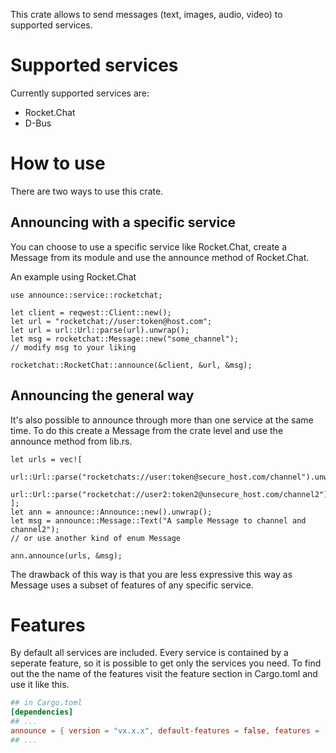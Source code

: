 This crate allows to send messages (text, images, audio, video) to supported services.

# Supported services
Currently supported services are:
* Rocket.Chat
* D-Bus

# How to use

There are two ways to use this crate.

## Announcing with a specific service
You can choose to use a specific service like Rocket.Chat, create a Message from its module and use the announce method of Rocket.Chat.

An example using Rocket.Chat
```no_run
use announce::service::rocketchat;

let client = reqwest::Client::new();
let url = "rocketchat://user:token@host.com";
let url = url::Url::parse(url).unwrap();
let msg = rocketchat::Message::new("some_channel");
// modify msg to your liking

rocketchat::RocketChat::announce(&client, &url, &msg);
```


## Announcing the general way
It's also possible to announce through more than one service at the same time. To do this create a Message from the crate level and use the announce method from lib.rs.

```no_run
let urls = vec![
  url::Url::parse("rocketchats://user:token@secure_host.com/channel").unwrap(),
  url::Url::parse("rocketchat://user2:token2@unsecure_host.com/channel2").unwrap(),
];
let ann = announce::Announce::new().unwrap();
let msg = announce::Message::Text("A sample Message to channel and channel2");
// or use another kind of enum Message

ann.announce(urls, &msg);
```

The drawback of this way is that you are less expressive this way as Message uses a subset of features of any specific service.

# Features

By default all services are included.
Every service is contained by a seperate feature, so it is possible to get only the services you need.
To find out the the name of the features visit the feature section in Cargo.toml and use it like this.
```toml ignore
## in Cargo.toml
[dependencies]
## ...
announce = { version = "vx.x.x", default-features = false, features = ["rocketchat"] }
## ...
```
